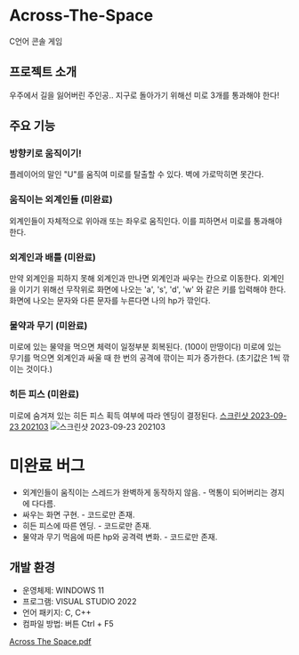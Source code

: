 # Across-The-Space
C언어 콘솔 게임
## 프로젝트 소개
우주에서 길을 잃어버린 주인공.. 지구로 돌아가기 위해선 미로 3개를 통과해야 한다!

## 주요 기능
### 방향키로 움직이기!
플레이어의 말인 "U"를 움직여 미로를 탈출할 수 있다. 벽에 가로막히면 못간다.
### 움직이는 외계인들 (미완료)
외계인들이 자체적으로 위아래 또는 좌우로 움직인다. 이를 피하면서 미로를 통과해야 한다.
### 외계인과 배틀 (미완료)
만약 외계인을 피하지 못해 외계인과 만나면 외계인과 싸우는 칸으로 이동한다.
외계인을 이기기 위해선 무작위로 화면에 나오는 'a', 's', 'd', 'w' 와 같은 키를 입력해야 한다.
화면에 나오는 문자와 다른 문자를 누른다면 나의 hp가 깎인다.
### 물약과 무기 (미완료)
미로에 있는 물약을 먹으면 체력이 일정부분 회복된다. (100이 만땅이다)
미로에 있는 무기를 먹으면 외계인과 싸울 때 한 번의 공격에 깎이는 피가 증가한다. (초기값은 1씩 깎이는 것이다.)
### 히든 피스 (미완료)
미로에 숨겨져 있는 히든 피스 획득 여부에 따라 엔딩이 결정된다.
[스크린샷 2023-09-23 202103](https://github.com/goodrain95/Across-The-Space/assets/143669574/fe0463d3-f8b3-4adb-85fb-32ab633b74b0)
![스크린샷 2023-09-23 202103](https://github.com/goodrain95/Across-The-Space/assets/143669574/872687c8-1f60-41dc-9435-9724d9b28b20)

# 미완료 버그
- 외계인들이 움직이는 스레드가 완벽하게 동작하지 않음. - 먹통이 되어버리는 경지에 다다름.
- 싸우는 화면 구현. - 코드로만 존재.
- 히든 피스에 따른 엔딩. - 코드로만 존재.
- 물약과 무기 먹음에 따른 hp와 공격력 변화. - 코드로만 존재.

## 개발 환경
- 운영체제: WINDOWS 11
- 프로그램: VISUAL STUDIO 2022
- 언어 패키지: C, C++
- 컴파일 방법: 버튼 Ctrl + F5


[Across The Space.pdf](https://github.com/goodrain95/Across-The-Space/files/12839497/Across.The.Space.pdf)


